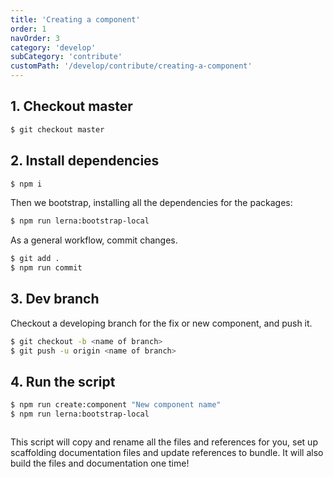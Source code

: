 ```yaml
---
title: 'Creating a component'
order: 1
navOrder: 3
category: 'develop'
subCategory: 'contribute'
customPath: '/develop/contribute/creating-a-component'
---
```


## 1. Checkout master

```bash
$ git checkout master
```

## 2. Install dependencies

```bash
$ npm i
```

Then we bootstrap, installing all the dependencies for the packages:

```bash
$ npm run lerna:bootstrap-local
```

As a general workflow, commit changes.

```bash
$ git add .
$ npm run commit
```

## 3. Dev branch

Checkout a developing branch for the fix or new component, and push it.

```bash
$ git checkout -b <name of branch>
$ git push -u origin <name of branch>
```

## 4. Run the script

```bash
$ npm run create:component "New component name"
$ npm run lerna:bootstrap-local
```

<div class="if text layout column left">
<div class="if text body">

This script will copy and rename all the files and references for you, set up scaffolding documentation files and update
references to bundle. It will also build the files and documentation one time!

</div>
</div>
